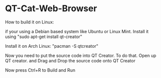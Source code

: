 # QT-Cat-Web-Browser

How to build it on Linux:

if your using a Debian based system like Ubuntu or Linux Mint. 
Install it using "sudo apt-get install qt-creator"

Install it on Arch Linux: "pacman -S qtcreator"

Now you need to put the source code into QT Creator.
To do that. Open up QT creator. and Drag and Drop the source code onto QT Creator

Now press Ctrl+R to Build and Run
